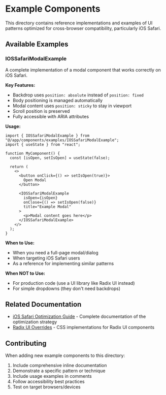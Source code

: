 # Example Components

This directory contains reference implementations and examples of UI patterns optimized for cross-browser compatibility, particularly iOS Safari.

## Available Examples

### IOSSafariModalExample

A complete implementation of a modal component that works correctly on iOS Safari.

**Key Features:**
- Backdrop uses `position: absolute` instead of `position: fixed`
- Body positioning is managed automatically
- Modal content uses `position: sticky` to stay in viewport
- Scroll position is preserved
- Fully accessible with ARIA attributes

**Usage:**

```tsx
import { IOSSafariModalExample } from "@/app/components/examples/IOSSafariModalExample";
import { useState } from "react";

function MyComponent() {
  const [isOpen, setIsOpen] = useState(false);
  
  return (
    <>
      <button onClick={() => setIsOpen(true)}>
        Open Modal
      </button>
      
      <IOSSafariModalExample
        isOpen={isOpen}
        onClose={() => setIsOpen(false)}
        title="Example Modal"
      >
        <p>Modal content goes here</p>
      </IOSSafariModalExample>
    </>
  );
}
```

**When to Use:**
- When you need a full-page modal/dialog
- When targeting iOS Safari users
- As a reference for implementing similar patterns

**When NOT to Use:**
- For production code (use a UI library like Radix UI instead)
- For simple dropdowns (they don't need backdrops)

## Related Documentation

- [iOS Safari Optimization Guide](/docs/ios-safari-optimization.md) - Complete documentation of the optimization strategy
- [Radix UI Overrides](/app/styles/radix-overrides.css) - CSS implementations for Radix UI components

## Contributing

When adding new example components to this directory:

1. Include comprehensive inline documentation
2. Demonstrate a specific pattern or technique
3. Include usage examples in comments
4. Follow accessibility best practices
5. Test on target browsers/devices
